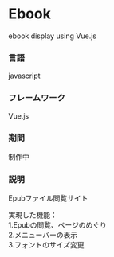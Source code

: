 # Ebook
ebook display using Vue.js

### 言語
javascript
### フレームワーク
Vue.js

### 期間
制作中

### 説明

Epubファイル閲覧サイト<br>

実現した機能：<br>
1.Epubの閲覧、ページのめぐり<br>
2.メニューバーの表示<br>
3.フォントのサイズ変更<br>

